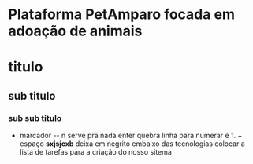 # Plataforma PetAmparo focada em adoação de animais  

# titulo
## sub titulo
###  sub sub titulo
-  marcador
-- n serve pra nada
   enter quebra linha
   para numerar é 1. + espaço
   **sxjsjcxb** deixa em negrito
   embaixo das tecnologias colocar a lista de tarefas para a criação do nosso sitema
   
